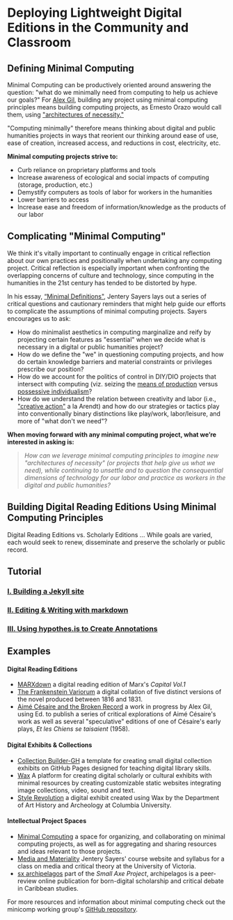 # Deploying Lightweight Digital Editions in the Community and Classroom 

## Defining Minimal Computing
Minimal Computing can be productively oriented around answering the question: "what do we minimally need from computing to help us achieve our goals?" For [Alex Gil](http://go-dh.github.io/mincomp/thoughts/2015/05/21/user-vs-learner/), building any project using minimal computing principles means building computing projects, as Ernesto Orazo would call them, using ["architectures of necessity."](http://architectureofnecessity.com/)

"Computing minimally" therefore means thinking about digital and public humanities projects in ways that reorient our thinking around ease of use, ease of creation, increased access, and reductions in cost, electricity, etc. 

**Minimal computing projects strive to:**

* Curb reliance on proprietary platforms and tools
* Increase awareness of ecological and social impacts of computing (storage, production, etc.)
* Demystify computers as tools of labor for workers in the humanities
* Lower barriers to access
* Increase ease and freedom of information/knowledge as the products of our labor

## Complicating "Minimal Computing"

We think it's vitally important to continually engage in critical reflection about our own practices and positionally when undertaking any computing project. Critical reflection is especially important when confronting the overlapping concerns of culture and technology, since computing in the humanities in the 21st century has tended to be distorted by hype.

In his essay, [“Minimal Definitions"](http://go-dh.github.io/mincomp/thoughts/2016/10/02/minimal-definitions/), Jentery Sayers lays out a series of critical questions and cautionary reminders that might help guide our efforts to complicate the assumptions of minimal computing projects. Sayers encourages us to ask:

* How do minimalist aesthetics in computing marginalize and reify by projecting certain features as "essential" when we decide what is necessary in a digital or public humanities project? 
* How do we define the "we" in questioning computing projects, and how do certain knowledge barriers and material constraints or privileges prescribe our position?
* How do we account for the politics of control in DIY/DIO projects that intersect with computing (viz. seizing the [means of production](https://marxdown.github.io/texts/ch01/#the-two-factors-of-a-commodity-use-value-and-value--the-substance-of-value-and-the-magnitude-of-value) versus [possessive individualism](https://en.wikipedia.org/wiki/C._B._Macpherson#Political_theories)?
* How do we understand the relation between creativity and labor (i.e., ["creative action"](https://books.google.com/books?id=ARBJAgAAQBAJ&printsec=frontcover&dq=arendt+human+condition&hl=en&sa=X&ved=0ahUKEwjMrMj_tr_iAhWQylkKHbnKCX4Q6AEIMDAB#v=onepage&q=creative%20action&f=false) a la Arendt) and how do our strategies or tactics play into conventionally binary distinctions like play/work, labor/leisure, and more of "what don't we need"?

**When moving forward with any minimal computing project, what we’re interested in asking is:**

>*How can we leverage minimal computing principles to imagine new "architectures of necessity" (or projects that help give us what we need), while continuing to unsettle and to question the consequential dimensions of technology for our labor and practice as workers in the digital and public humanities?*


## Building Digital Reading Editions Using Minimal Computing Principles

Digital Reading Editions vs. Scholarly Editions ... While goals are varied, each would seek to renew, disseminate and preserve  the scholarly or public record.

## Tutorial

### [I. Building a Jekyll site](/praxis-session/jekyll)

### [II. Editing & Writing with markdown](/praxis-session/markdown)

### [III. Using hypothes.is to Create Annotations](/praxis-session/hypothesis)

## Examples

#### Digital Reading Editions
* [MARXdown](https://MARXdown.github.io) a digital reading edition of Marx's *Capital Vol.1*
* [The Frankenstein Variorum](https://pghfrankenstein.github.io/Pittsburgh_Frankenstein/) a digital collation of five distinct versions of the novel produced between 1816 and 1831. 
* [Aimé Césaire and the Broken Record](https://via.hypothes.is/http://record.elotroalex.com/) a work in progress by Alex Gil, using Ed. to publish a series of critical explorations of Aimé Césaire's work as well as several "speculative" editions of one of Césaire's early plays, *Et les Chiens se taisaient* (1958).

#### Digital Exhibits & Collections
* [Collection Builder-GH](https://collectionbuilder.github.io/collectionbuilder-gh/) a template for creating small digital collection exhibits on GitHub Pages designed for teaching digital library skills.
* [Wax](https://minicomp.github.io/wax/) A platform for creating digital scholarly or cultural exhibits with minimal resources by creating customizable static websites integrating image collections, video, sound and text.
* [Style Revolution](https://stylerevolution.github.io/) a digital exhibit created using Wax by the Department of Art History and Archeology at Columbia University.

#### Intellectual Project Spaces
* [Minimal Computing](http://go-dh.github.io/mincomp/) a space for organizing, and collaborating on minimal computing projects, as well as for aggregating and sharing resources and ideas relevant to those projects.
* [Media and Materiality](https://jentery.github.io/cspt500/) Jentery Sayers' course website and syllabus for a class on media and critical theory at the University of Victoria.
* [sx archipelagos](http://smallaxe.net/sxarchipelagos/) part of the *Small Axe Project*, archipelagos is a peer-review online publication for born-digital scholarship and critical debate in Caribbean studies.

For more resources and information about minimal computing check out the minicomp working group's [GitHub repository](https://github.com/minicomp).

